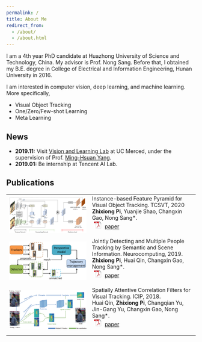 ```yaml
---
permalink: /
title: About Me
redirect_from: 
  - /about/
  - /about.html
---
```


I am a 4th year PhD candidate at Huazhong University of Science and Technology, China. My advisor is Prof. Nong Sang. Before that, I obtained my B.E. degree in College of Electrical and Information Engineering, Hunan University in 2016.

I am interested in computer vision, deep learning, and machine learning. More specifically,
- Visual Object Tracking
- One/Zero/Few-shot Learning
- Meta Learning

<!--Here is my [CV](/files/cv.pdf).-->

## News

- **2019.11:**  Visit [Vision and Learning Lab](http://vllab.ucmerced.edu/) at UC Merced, under the supervision of Prof. [Ming-Hsuan Yang](https://faculty.ucmerced.edu/mhyang/). 
- **2019.01:**  Be internship at Tencent AI Lab.

## Publications

<!--[\[Google Scholar\]](https://scholar.google.com/citations?hl=en&user=80d4v4kAAAAJ)-->

<table style="border: none; border-collapse: collapse;" border="0"> 

<tr style="border-collapse: separate; border-spacing:30em;">
<td style="border-collapse: collapse; border: none;">
<img src="/images/ibfp.jpg" width="800"/>
</td>
<td style="border-collapse: collapse; border: none;">
Instance-based Feature Pyramid for Visual Object Tracking. TCSVT, 2020
<br>
<b>Zhixiong Pi</b>, Yuanjie Shao, Changxin Gao, Nong Sang*. 
<br>
<img src="/images/pdf_icon.png" width="20" height="20" hspace="5">
<span><a href="/files/ibfp.pdf">paper</a></span>
<br>
<br>
</td>
</tr>

<tr style="border-collapse: separate; border-spacing:30em;">
<td style="border-collapse: collapse; border: none;">
<img src="/images/cf_mot.jpg" width="800"/>
</td>
<td style="border-collapse: collapse; border: none;">
Jointly Detecting and Multiple People Tracking by Semantic and Scene Information. Neurocomputing, 2019.
<br>
<b>Zhixiong Pi</b>, Huai Qin, Changxin Gao, Nong Sang*. 
<br>
<img src="/images/pdf_icon.png" width="20" height="20" hspace="5">
<span><a href="/files/cf_mot.pdf">paper</a></span>
<br>
<br>
</td>
</tr>

<tr style="border-collapse: separate; border-spacing:30em;">
<td style="border-collapse: collapse; border: none;">
<img src="/images/staple_sa.jpg" width="800"/>
</td>
<td style="border-collapse: collapse; border: none;">
Spatially Attentive Correlation Filters for Visual Tracking. ICIP, 2018.
<br>
Huai Qin, <b>Zhixiong Pi</b>, Changqian Yu, Jin-Gang Yu, Changxin Gao, Nong Sang*. 
<br>
<img src="/images/pdf_icon.png" width="20" height="20" hspace="5">
<span><a href="/files/staple_sa.pdf">paper</a></span>
<br>
<br>
</td>
</tr>

</table>

